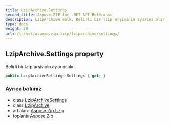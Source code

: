 ```yaml
---
title: LzipArchive.Settings
second_title: Aspose.ZIP for .NET API Referansı
description: LzipArchive mülk. Belirli bir lzip arşivinin ayarını alır.
type: docs
weight: 20
url: /tr/net/aspose.zip.lzip/lziparchive/settings/
---
```

## LzipArchive.Settings property

Belirli bir lzip arşivinin ayarını alır.

```csharp
public LzipArchiveSettings Settings { get; }
```

### Ayrıca bakınız

* class [LzipArchiveSettings](../../lziparchivesettings/)
* class [LzipArchive](../)
* ad alanı [Aspose.Zip.Lzip](../../lziparchive/)
* toplantı [Aspose.Zip](../../../)


